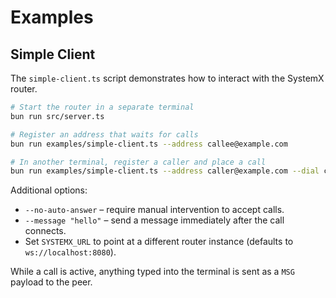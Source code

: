 # Examples

## Simple Client

The `simple-client.ts` script demonstrates how to interact with the SystemX router.

```bash
# Start the router in a separate terminal
bun run src/server.ts

# Register an address that waits for calls
bun run examples/simple-client.ts --address callee@example.com

# In another terminal, register a caller and place a call
bun run examples/simple-client.ts --address caller@example.com --dial callee@example.com
```

Additional options:

- `--no-auto-answer` – require manual intervention to accept calls.
- `--message "hello"` – send a message immediately after the call connects.
- Set `SYSTEMX_URL` to point at a different router instance (defaults to `ws://localhost:8080`).

While a call is active, anything typed into the terminal is sent as a `MSG` payload to the peer.
